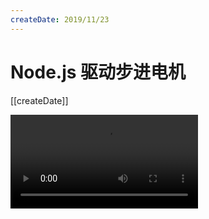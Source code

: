 ```yaml
---
createDate: 2019/11/23
---
```


# Node.js 驱动步进电机

[[createDate]]

<video src="./步进电机.mp4" controls loop autoplay />

代码：

```JavaScript
const Gpio = require("onoff").Gpio;

class StepMotor {
  constructor(
    ports,
    phases = [0, 6, 4, 2],
    signal = [1, 1, 1, 0, 0, 0, 0, 0]
  ) {
    this.setPorts(ports);
    this.setInitPhases(phases);
    this.setSignal(signal);
    this.motorConfig();
  }

  gpioConfig() {
    try {
      this.gpios = this.ports && this.ports.map((e) => new Gpio(e, "out"));
    } catch (err) {
      console.error("some ports can not be initial", err);
      this.gpios = [];
    }
  }

  motorConfig(t = 10, duration = 8, cursor = 0) {
    this.t = t;
    this.duration = duration;
    this.cursor = cursor;
    this.rotate = true;
  }

  setPorts(ports) {
    if (!ports) {
      console.error("ports are needed!");
    } else if (ports.constructor !== Array) {
      console.error("ports must be Array!");
    } else if (ports.length !== 4) {
      console.error("4 ports are needed!");
    } else {
      this.ports = ports;
    }
  }

  setInitPhases(phases) {
    if (!phases) {
      console.error("phases are needed!");
    } else if (phases.constructor !== Array) {
      console.error("phases must be Array!");
    } else if (phases.length !== 4) {
      console.error("4 phases are needed!");
    } else {
      this.phases = phases;
    }
  }

  setSignal(signal) {
    if (!signal) {
      console.error("signal are needed!");
    } else if (signal.constructor !== Array) {
      console.error("signal must be Array!");
    } else {
      this.signal = signal;
    }
  }

  setup() {
    this.gpioConfig();
    // this.motorConfig();
    this.rotate = true;
    this.drive();
  }

  drive() {
    setTimeout(() => {
      this.gpios.forEach((e, i) => {
        e.writeSync(
          this.signal[(this.cursor + this.phases[i]) % this.duration]
        );
      });
      if (this.rotate) {
        this.cursor = this.cursor >= this.duration ? 0 : this.cursor + 1;
        this.drive();
      } else {
        this.clear();
      }
    }, this.t);
  }

  stop() {
    this.rotate = false;
    setTimeout(() => {
      this.clear();
    }, 0);
  }

  clear() {
    this.gpios.forEach((e) => {
      e.unexport();
    });
  }
}

module.exports = StepMotor;
```

赏析：

`setTimeout` 完全没有精度可言，用于时序要求比较高的硬件驱动完全不行。从视频上看，电机貌似运转正常，这是因为当前设备和 Node.js 进程正在执行的任务少， `setTimeout` 带来的误差只有如干毫秒，不至于影响电机驱动。

Node.js 中如何实现精确的定时器？这里有两个思路：

1. 使用 wasm `nop` 指令，一个 `nop` 消耗一个机器指令周期，目前嵌入式设备 CPU 频率普遍都是 GHz 级别，也就是可以实现**纳秒**级精度。但是在 wasm 中 `nop` 有可能不那么可靠：长时间 `nop` 可能会出发操作系统挂起， wasm 虽然比较底层但还是需要在 JavaScript 环境中运行，还是会受到虚拟机环境的影响，精度不能保证。

2. 使用 C++ addons 实现精确定时，这个方法精度最高，但是实现相对复杂。

